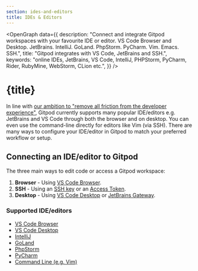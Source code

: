 ```yaml
---
section: ides-and-editors
title: IDEs & Editors
---
```


<script context="module">
  export const prerender = true;
</script>

<script lang="ts">
    import OpenGraph from "$lib/components/open-graph.svelte";
</script>

<OpenGraph
data={{
    description:
      "Connect and integrate Gitpod workspaces with your favourite IDE or editor. VS Code Browser and Desktop. JetBrains. IntelliJ. GoLand. PhpStorm. PyCharm. Vim. Emacs. SSH.",
    title: "Gitpod integrates with VS Code, JetBrains and SSH.",
    keywords: "online IDEs, JetBrains, VS Code, IntelliJ, PHPStorm, PyCharm, Rider, RubyMine, WebStorm, CLion etc.",
  }}
/>

# {title}

In line with [our ambition to "remove all friction from the developer experience"](https://www.notion.so/gitpod/Values-Attributes-2ed4c2f93c84499b98e3b5389980992e), Gitpod currently supports many popular IDE/editors e.g. JetBrains and VS Code through both the browser and on desktop. You can even use the command-line directly for editors like Vim (via SSH). There are many ways to configure your IDE/editor in Gitpod to match your preferred workflow or setup.

## Connecting an IDE/editor to Gitpod

The three main ways to edit code or access a Gitpod workspace:

1. **Browser** - Using [VS Code Browser](./ides-and-editors/vscode-browser).
2. **SSH** - Using an [SSH key](./ides-and-editors/command-line#ssh-key-access) or an [Access Token](./ides-and-editors/command-line#access-token-ssh).
3. **Desktop** - Using [VS Code Desktop](ides-and-editors/vscode) or [JetBrains Gateway](./ides-and-editors/jetbrains-gateway).

### Supported IDE/editors

- [VS Code Browser](./ides-and-editors/vscode-browser)
- [VS Code Desktop](./ides-and-editors/vscode)
- [IntelliJ](./ides-and-editors/intellij)
- [GoLand](./ides-and-editors/goland)
- [PhpStorm](./ides-and-editors/phpstorm)
- [PyCharm](./ides-and-editors/pycharm)
- [Command Line (e.g. Vim)](./ides-and-editors/command-line)
